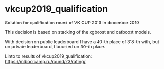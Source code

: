 # vkcup2019_qualification
Solution for qualification round of VK CUP 2019 in december 2019

This decision is based on stacking of the xgboost and catboost models.

With decision on public leaderboard I have a 40-th place of 318-th with, but on private leaderboard, I boosted on 30-th place.

Linto to results of vkcup2019_qualification: https://mlbootcamp.ru/round/23/rating/
